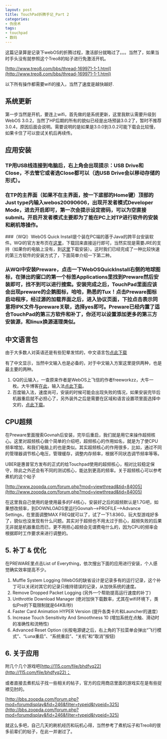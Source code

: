 ```yaml
---
layout: post
title: TouchPad折腾手记_Part 2
categories:
- 伪技术
tags:
- touchpad
- 数码
---
```


这篇记录算是记录下webOS的折腾过程，激活部分就略过了。。。当然了，如果当时手头没有就参照这个Treo8的帖子进行免激活开机。

[http://www.treo8.com/bbs/thread-169971-1-1.html](http://www.treo8.com/bbs/thread-169971-1-1.html)

以下所有操作都需要wifi的接入，当然了速度是越快越好.

## 系统更新
第一步当然是开机，要连上wifi，首先做的是系统更新，这里我默认需要升级到WebOS 3.0.2，当然了HP后期的所有的貌似已经是出场预装3.0.2了，暂时不推荐3.0.4，原因后面会说明。需要说明的是如果是3.0.0到3.0.2可能下载会比较慢，如果卡住了可以尝试关机后再续传。

## 应用安装

### TP用USB线连接到电脑后，右上角会出现提示：USB Drive和Close，不去管它或者选Close都可以（选USB Drive会以移动存储的形式）。

### 在TP的主界面（如果不在主界面，按一下底部的Home键）顶部的Just type内输入webos20090606，出现开发者模式Developer Mode，进去开启即可，第一次会提示设定密码，可以为空直接submit。开启开发者模式主要即为了能在PC上对TP进行软件的安装和刷机等操作。

###（WQI）WebOS Quick Install是个装在PC端的基于Java的跨平台安装软件。WQI的官方发布页在[这里](http://forums.precentral.net/canuck-coding/194832-webos-quick-install.html)，下载回来直接运行即可，当然实现是需要JRE的支持（如果你的电脑上没有，到[这里](http://www.java.com/zh_CN/download/manual.jsp?locale=zh_CN)下载安装）。这时我们已经完成了一种比较快速的第三方软件的安装方式了，下面简单介绍一下第二种。

### 从WQI中安装Preware，点击一下WebOSQuickInstall右侧的地球图标，在弹出的窗口的第一个标签Applications里找到Preware然后安装即可，找不到可以进行搜索。安装完成之后，TouchPad里面应该会出现preware的企鹅图标，哈哈，熟悉的Tux！点击Preware图标启动程序，经过源的加载界面之后，进入协议页面，下拉点击表示同意将IPK文件与preware关联，选择yes即可。Preware已经内置了适合TouchPad的第三方软件和补丁，你还可以设置添加更多的第三方安装源，和linux换源道理类似。

## 中文语言包
由于大多数人对英语还是有些犯晕发怵的，中文语言包[点此下载](http://bbs.zoopda.com/forum.php?mod=attachment&aid=OTgzOTR8ZTBjNzY4YzB8MTMxOTY4MzAzNnwxODM2Mzd8NzgzODc%3D)

有了中文显示，当然中文输入也是必备的，对于中文输入方案这里提供两种，也是最主要的两种。
	
1. QQ的云输入，一查原来作者是WebOS上飞信的作者freeworkzz，大牛一枚。大牛博客[在此](http://www.freeworkzz.com)，输入法[点此下载](http://bbs.zoopda.com/forum.php?mod=attachment&aid=OTc5NjJ8OWM0MTgzNzJ8MTMxOTY4MzI3NHwxODM2Mzd8Nzc5NDU%3D)。
2. 百度输入法，速度尚可，安装的时候可能会出现失败的情况，如果安装完毕后机器重启就不必担心了，另外装外之后是需要在区域和语言设置项里面选择中文的，[点此下载](http://bbs.zoopda.com/forum.php?mod=attachment&aid=MTA0NTg2fDQ5OGM0ZjdhfDEzMTk2ODM1OTR8MTgzNjM3fDgzNzE2)。

## CPU超频
在Preware里面搜索Govnah后安装，完毕后重启，我们就是用它来操作超频核心。这里对超频核心做个简单的介绍吧，超频核心的作用如名，就是为了使CPU频率增加，和我们电脑上的也是类似。其实超频核心的作用很多，比如，通过不同的管理器调节核心电压，管理缓存，调整内存频率，根据不同状态调节频率等等。

UBER是惠普官方发布的正式的给Touchpad使用的超频核心，相对比较稳定保守，除此之外还会有不同的测试核心，能达到更高的频率。关于超频核心可以参考煮机的这个帖子

[http://www.zoopda.com/forum.php?mod=viewthread&tid=84005](http://www.zoopda.com/forum.php?mod=viewthread&tid=84005)

在这里我自己使用的是使用最多的F4核心，安装好之后的超频默认是1.7G吧，如果想改频率，到DOWNLOADS里运行Govnah-->PROFILE-->Advance Settings，在里面调整MAX FREQ就可以了，试了一下1.836G，玩大型游戏好多了，貌似也没发现有什么问题。其实对于超频也不用太过于担心，超频失败的后果无非就是机器重启而已，更不用担心超频会无谓费电什么的，因为CPU的频率会根据即时工作要求来进行调整的。

## 5. 补丁 & 优化
在PREWARE里点击List of Everything，依次搜出下面的应用进行安装，个人感觉确实效率提高不少。

1. Muffle System Logging (WebOS的缺省设计是记录多有的运行记录，这个补丁可以关闭对其它的记录只维持错误的记录，从加快系统的速度。
2. Remove Dropped Packet Logging (另外一个帮助提高运行速度的补丁)
3. Unthrottle Download Manager (绝对加快下载数率，尤其在wifi环境下，类似Pre的下载限制就是64KB/秒)
4. Faster Card Animation HYPER Version (提升各类卡片和Launcher的速度）
5. Increase Touch Sensitivity And Smoothness 10 (增加系统在点触、滑动时的准确性和流畅性)
6. Advanced Reset Option (长按电源键之后，右上角的下拉菜单会弹出“飞行模式”、“Luna重启”、“系统重启”、“关机”和“取消”按钮)

## 6. 关于应用
附几个几个游戏吧[http://115.com/file/bhdfyq22](http://115.com/file/bhdfyq22)；

或者直接去煮机坛子找一些相关的帖子，官方的应用商店里面的游戏实在是有些捉襟见肘的。

[http://bbs.zoopda.com/forum.php?mod=forumdisplay&fid=246&filter=typeid&typeid=325](http://bbs.zoopda.com/forum.php?mod=forumdisplay&fid=246&filter=typeid&typeid=325)

就这么多吧，自己几天的刷机经历和玩机心得，当然参考了煮机坛子和Treo8的很多前辈们的帖子，在此一并谢过了。